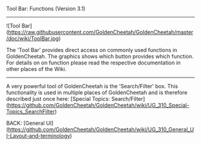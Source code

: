 Tool Bar: Functions (Version 3.1)
***

![Tool Bar] (https://raw.githubusercontent.com/GoldenCheetah/GoldenCheetah/master/doc/wiki/ToolBar.jpg)

The 'Tool Bar' provides direct access on commonly used functions in GoldenCheetah. The graphics shows which button provides which function. For details on on function please read the respective documentation in other places of the Wiki.

***

A very powerful tool of GoldenCheetah is the 'Search/Filter' box. This functionality is used in multiple places of GoldenCheetah and is therefore described just once here: [Special Topics: Search/Filter] (https://github.com/GoldenCheetah/GoldenCheetah/wiki/UG_310_Special-Topics_SearchFilter)

BACK: [General UI] (https://github.com/GoldenCheetah/GoldenCheetah/wiki/UG_310_General_UI-Layout-and-terminology)
